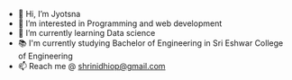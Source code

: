 - 👋 Hi, I’m Jyotsna
- 👀 I’m interested in Programming and web development
- 🌱 I’m currently learning Data science
- 📚 I'm currently studying Bachelor of Engineering in Sri Eshwar College of Engineering
- 📫 Reach me @ shrinidhiop@gmail.com 

<!---
Jyotsna1506/Jyotsna1506 is a ✨ special ✨ repository because its `README.md` (this file) appears on your GitHub profile.
You can click the Preview link to take a look at your changes.
--->
